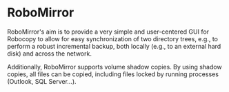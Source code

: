 # RoboMirror

RoboMirror's aim is to provide a very simple and user-centered GUI for Robocopy to allow for easy synchronization of two directory trees, e.g., to perform a robust incremental backup, both locally (e.g., to an external hard disk) and across the network.

Additionally, RoboMirror supports volume shadow copies. By using shadow copies, all files can be copied, including files locked by running processes (Outlook, SQL Server...).
